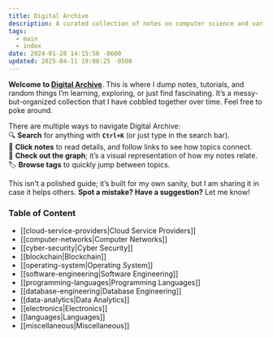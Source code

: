 ```yaml
---
title: Digital Archive
description: A curated collection of notes on computer science and various other topics I've explored over the years.
tags:
  - main
  - index
date: 2024-01-28 14:15:56 -0600
updated: 2025-04-11 19:08:25 -0500
---
```


**Welcome to [Digital Archive](https://notes.davidvarghese.net)**. This is where I dump notes, tutorials, and random things I’m learning, exploring, or just find fascinating. It’s a messy-but-organized collection that I have cobbled together over time. Feel free to poke around.

There are multiple ways to navigate Digital Archive:  
🔍 **Search** for anything with **`Ctrl+K`** (or just type in the search bar).  
📄 **Click notes** to read details, and follow links to see how topics connect.  
🌿 **Check out the graph**; it’s a visual representation of how my notes relate.  
🏷️ **Browse tags** to quickly jump between topics.  

This isn’t a polished guide; it’s built for my own sanity, but I am sharing it in case it helps others. **Spot a mistake? Have a suggestion?** Let me know!

### Table of Content

* [[cloud-service-providers|Cloud Service Providers]]
* [[computer-networks|Computer Networks]]
* [[cyber-security|Cyber Security]]
* [[blockchain|Blockchain]]
* [[operating-system|Operating System]]
* [[software-engineering|Software Engineering]]
* [[programming-languages|Programming Languages]]
* [[database-engineering|Database Engineering]]
* [[data-analytics|Data Analytics]]
* [[electronics|Electronics]]
* [[languages|Languages]]
* [[miscellaneous|Miscellaneous]]
